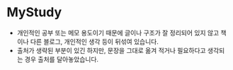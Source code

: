 # MyStudy

- 개인적인 공부 또는 메모 용도이기 때문에 글이나 구조가 잘 정리되어 있지 않고 책이나 다른 블로그, 개인적인 생각 등이 뒤섞여 있습니다. 
- 출처가 생략된 부분이 있긴 하지만, 문장을 그대로 옮겨 적거나 필요하다고 생각되는 경우 출처를 달아놓았습니다. 
